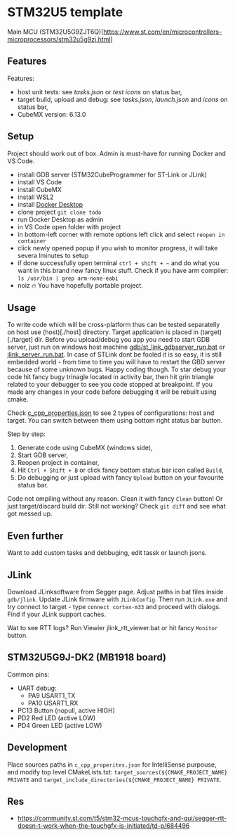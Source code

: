 # STM32U5 template

Main MCU (STM32U5G9ZJT6Q)[https://www.st.com/en/microcontrollers-microprocessors/stm32u5g9zj.html] 

## Features
Features:
- host unit tests: see *tasks.json* or *test icons* on status bar,
- target build, upload and debug: see *tasks.json*, *launch.json* and *icons* on status bar,
- CubeMX version: 6.13.0


## Setup
Project should work out of box. Admin is must-have for running Docker and VS Code.

- install GDB server (STM32CubeProgrammer for ST-Link or JLink)
- install VS Code
- install CubeMX
- install WSL2
- install [Docker Desktop](https://www.docker.com/products/docker-desktop/)
- clone project `git clone todo`
- run Docker Desktop as admin
- in VS Code open folder with project
- in bottom-left corner with remote options left click and select `reopen in container`
- click newly opened popup if you wish to monitor progress, it will take severa lminutes to setup
- if done successfully open terminal `ctrl + shift + ~` and do what you want in this brand new fancy linux stuff. Check if you have arm compiler: `ls /usr/bin | grep arm-none-eabi`
- noiz 🔥 You have hopefully portable project.

## Usage
To write code which will be cross-platform thus can be tested separatelly on host use (host)[./host] directory. Target application is placed in (target)[./target] dir. Before you upload/debug you app you need to start GDB server, just run on windows host machine [gdb/st_link_gdbserver_run.bat](./gdb/st_link_gdbserver_run.bat) or [jlink_server_run.bat](./gdb/jlink/jlink_server_run.bat). In case of STLink dont be fooled it is so easy, it is still embedded world - from time to time you will have to restart the GBD server because of some unknown bugs. Happy coding though.
To star debug your code hit fancy bugy trinagle located in activity bar, then hit grin triangle related to your debugger to see you code stopped at breakpoint. If you made any changes in your code before debugging it will be rebuilt using cmake.

Check [c_cpp_properties.json](./vscode/c_cpp_properties.json) to see 2 types of configurations: host and target. You can switch between them using bottom right status bar button.

Step by step:
1. Generate code using CubeMX (windows side),
2. Start GDB server,
3. Reopen project in container,
4. Hit `Ctrl + Shift + B` or click fancy bottom status bar icon called `Build`,
5. Do debugging or just upload with fancy `Upload` button on your favourite status bar.

Code not ompiling without any reason. Clean it with fancy `Clean` button! Or just target/discard build dir. Still not working? Check `git diff` and see what got messed up.

## Even further
Want to add custom tasks and debbuging, edit tassk or launch jsons.

## JLink
Download JLinksoftware from Segger page. Adjust paths in bat files inside `gdb/jlink`.
Update JLink firmware with `JLinkConfig`. Then run `JLink.exe` and try connect to target - type `connect cortex-m33` and proceed with dialogs. Find if your JLink support caches.

Wat to see RTT logs? Run Viewier jlink_rtt_viewer.bat or hit fancy `Monitor` button.

## STM32U5G9J-DK2 (MB1918 board)
Common pins:
- UART debug:
  * PA9  USART1_TX
  * PA10 USART1_RX
- PC13 Button (nopull, active HIGH)
- PD2  Red LED (active LOW)
- PD4  Green LED (active LOW)

## Development
Place sources paths in `c_cpp_properites.json` for IntelliSense purpouse, and modify top level CMakeLists.txt: `target_sources(${CMAKE_PROJECT_NAME} PRIVATE` and `target_include_directories(${CMAKE_PROJECT_NAME} PRIVATE`.

## Res
- https://community.st.com/t5/stm32-mcus-touchgfx-and-gui/segger-rtt-doesn-t-work-when-the-touchgfx-is-initiated/td-p/684496